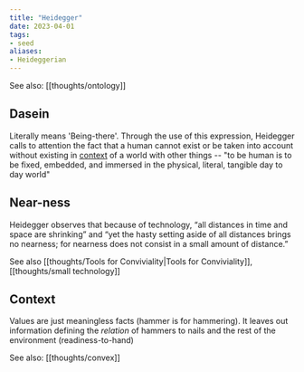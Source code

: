 ```yaml
---
title: "Heidegger"
date: 2023-04-01
tags:
- seed
aliases:
- Heideggerian
---
```


See also: [[thoughts/ontology]]

## Dasein
Literally means 'Being-there'. Through the use of this expression, Heidegger calls to attention the fact that a human cannot exist or be taken into account without existing in [context](thoughts/context.md) of a world with other things -- "to be human is to be fixed, embedded, and immersed in the physical, literal, tangible day to day world"

## Near-ness
Heidegger observes that because of technology, “all distances in time and space are shrinking” and “yet the hasty setting aside of all distances brings no nearness; for nearness does not consist in a small amount of distance.”

See also [[thoughts/Tools for Conviviality|Tools for Conviviality]], [[thoughts/small technology]]

## Context
Values are just meaningless facts (hammer is for hammering). It leaves out information defining the *relation* of hammers to nails and the rest of the environment (readiness-to-hand)

See also: [[thoughts/convex]]